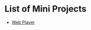 <h1>List of Mini Projects</h1>

<ul>
    <li> <a href="https://github.com/rohit-p-kumar/my_mini_projects/tree/main/video_player"> Web Player </a> </li>
</ul>
